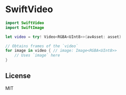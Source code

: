 # SwiftVideo

```swift
import SwiftVideo
import SwiftImage

let video = try! Video<RGBA<UInt8>>(avAsset: asset)

// Obtains frames of the `video`
for image in video { // image: Image<RGBA<UInt8>>
    // Uses `image` here
}
```

## License

MIT
